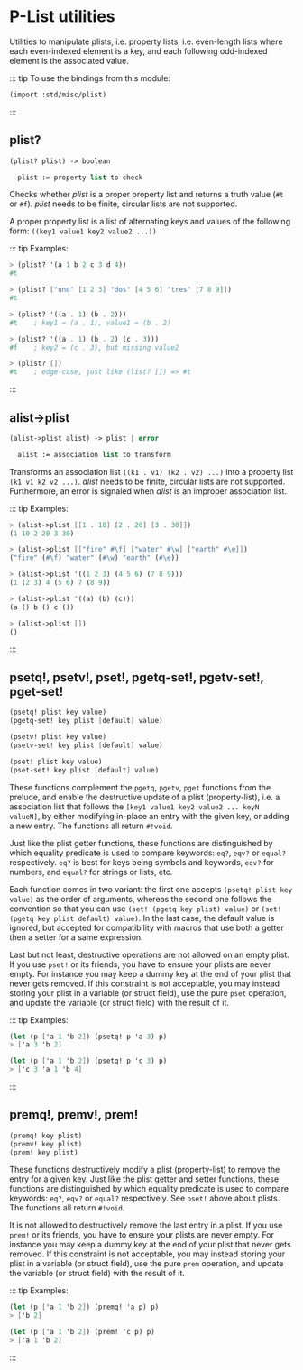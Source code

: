# P-List utilities
Utilities to manipulate plists, i.e. property lists,
i.e. even-length lists where each even-indexed element is a key,
and each following odd-indexed element is the associated value.

::: tip To use the bindings from this module:
``` scheme
(import :std/misc/plist)
```
:::

## plist?
``` scheme
(plist? plist) -> boolean

  plist := property list to check
```

Checks whether *plist* is a proper property list and returns a truth value (`#t`
or `#f`). *plist* needs to be finite, circular lists are not supported.

A proper property list is a list of alternating keys and values of the following
form: `((key1 value1 key2 value2 ...))`

::: tip Examples:
``` scheme
> (plist? '(a 1 b 2 c 3 d 4))
#t

> (plist? ["uno" [1 2 3] "dos" [4 5 6] "tres" [7 8 9]])
#t

> (plist? '((a . 1) (b . 2)))
#t    ; key1 = (a . 1), value1 = (b . 2)

> (plist? '((a . 1) (b . 2) (c . 3)))
#f    ; key2 = (c . 3), but missing value2

> (plist? [])
#t    ; edge-case, just like (list? []) => #t

```
:::

## alist->plist
``` scheme
(alist->plist alist) -> plist | error

  alist := association list to transform
```

Transforms an association list `((k1 . v1) (k2 . v2) ...)` into a property list
`(k1 v1 k2 v2 ...)`. *alist* needs to be finite, circular lists are not supported.
Furthermore, an error is signaled when *alist* is an improper association list.

::: tip Examples:
``` scheme
> (alist->plist [[1 . 10] [2 . 20] [3 . 30]])
(1 10 2 20 3 30)

> (alist->plist [["fire" #\f] ["water" #\w] ["earth" #\e]])
("fire" (#\f) "water" (#\w) "earth" (#\e))

> (alist->plist '((1 2 3) (4 5 6) (7 8 9)))
(1 (2 3) 4 (5 6) 7 (8 9))

> (alist->plist '((a) (b) (c)))
(a () b () c ())

> (alist->plist [])
()

```
:::

## psetq!, psetv!, pset!, pgetq-set!, pgetv-set!, pget-set!
``` scheme
(psetq! plist key value)
(pgetq-set! key plist [default] value)

(psetv! plist key value)
(psetv-set! key plist [default] value)

(pset! plist key value)
(pset-set! key plist [default] value)
```
These functions complement the `pgetq`, `pgetv`, `pget` functions from the prelude,
and enable the destructive update of a plist (property-list), i.e. a association list
that follows the `[key1 value1 key2 value2 ... keyN valueN]`,
by either modifying in-place an entry with the given key, or adding a new entry.
The functions all return `#!void`.

Just like the plist getter functions, these functions are distinguished by which
equality predicate is used to compare keywords: `eq?`, `eqv?` or `equal?` respectively.
`eq?` is best for keys being symbols and keywords, `eqv?` for numbers, and `equal?` for strings
or lists, etc.

Each function comes in two variant:
the first one accepts `(psetq! plist key value)` as the order of arguments,
whereas the second one follows the convention so that you can use `(set! (pgetq key plist) value)`
or `(set! (pgetq key plist default) value)`.
In the last case, the default value is ignored, but accepted for compatibility with
macros that use both a getter then a setter for a same expression.

Last but not least, destructive operations are not allowed on an empty plist.
If you use `pset!` or its friends, you have to ensure your plists are never empty.
For instance you may keep a dummy key at the end of your plist that never gets removed.
If this constraint is not acceptable, you may instead storing your plist
in a variable (or struct field), use the pure `pset` operation, and update
the variable (or struct field) with the result of it.

::: tip Examples:
``` scheme
(let (p ['a 1 'b 2]) (psetq! p 'a 3) p)
> ['a 3 'b 2]

(let (p ['a 1 'b 2]) (psetq! p 'c 3) p)
> ['c 3 'a 1 'b 4]
```
:::

## premq!, premv!, prem!
``` scheme
(premq! key plist)
(premv! key plist)
(prem! key plist)
```
These functions destructively modify a plist (property-list) to remove the entry for a given key.
Just like the plist getter and setter functions, these functions are distinguished by which
equality predicate is used to compare keywords: `eq?`, `eqv?` or `equal?` respectively.
See `pset!` above about plists. The functions all return `#!void`.

It is not allowed to destructively remove the last entry in a plist.
If you use `prem!` or its friends, you have to ensure your plists are never empty.
For instance you may keep a dummy key at the end of your plist that never gets removed.
If this constraint is not acceptable, you may instead storing your plist
in a variable (or struct field), use the pure `prem` operation, and update
the variable (or struct field) with the result of it.

::: tip Examples:
``` scheme
(let (p ['a 1 'b 2]) (premq! 'a p) p)
> ['b 2]

(let (p ['a 1 'b 2]) (prem! 'c p) p)
> ['a 1 'b 2]
```
:::

